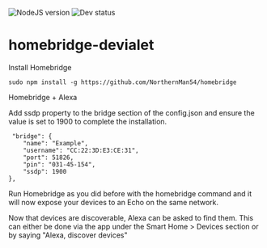 ![NodeJS version](https://img.shields.io/badge/node-v8.10-green.svg) ![Dev status](https://img.shields.io/badge/status-development-orange.svg)

# homebridge-devialet



Install Homebridge
```
sudo npm install -g https://github.com/NorthernMan54/homebridge
```


Homebridge + Alexa

Add ssdp property to the bridge section of the config.json and ensure the value is set to 1900 to complete the installation.
```
 "bridge": {
    "name": "Example",
    "username": "CC:22:3D:E3:CE:31",
    "port": 51826,
    "pin": "031-45-154",
    "ssdp": 1900
},
```
Run Homebridge as you did before with the homebridge command and it will now expose your devices to an Echo on the same network.

Now that devices are discoverable, Alexa can be asked to find them. This can either be done via the app under the Smart Home > Devices section or by saying "Alexa, discover devices"
